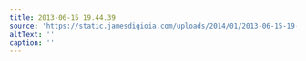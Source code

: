 ```yaml
---
title: 2013-06-15 19.44.39
source: 'https://static.jamesdigioia.com/uploads/2014/01/2013-06-15-19-44-39-scaled.jpg'
altText: ''
caption: ''
---
```



